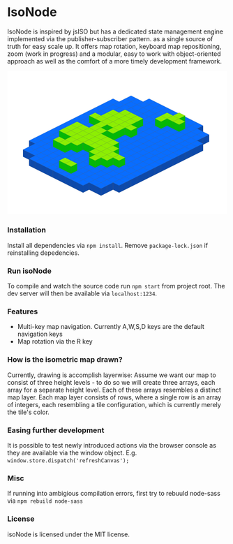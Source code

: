 # IsoNode
IsoNode is inspired by jsISO but has a dedicated state management engine implemented via the publisher-subscriber pattern. as a single source of truth for easy scale up. It offers map rotation, keyboard map repositioning, zoom (work in progress) and a modular, easy to work with object-oriented approach as well as the comfort of a more timely development framework.

![isoNode](https://github.com/gnzg/isoNode/blob/master/example.png?raw=true)

### Installation

Install all dependencies via `npm install`. Remove `package-lock.json` if reinstalling depedencies.

### Run isoNode

To compile and watch the source code run `npm start` from project root. The dev server will then be available via `localhost:1234`.

### Features

<ul>
<li>Multi-key map navigation. Currently A,W,S,D keys are the default navigation keys
</li>
<li>Map rotation via the R key
</li>
</ul>

### How is the isometric map drawn?
Currently, drawing is accomplish layerwise: Assume we want our map to consist of three height levels - to do so we will create three arrays, each array for a separate height level. Each of these arrays resembles a distinct map layer. Each map layer consists of rows, where a single row is an array of integers, each resembling a tile configuration, which is currently merely the tile's color.


### Easing further development

It is possible to test newly introduced actions via the browser console as they are available via the window object. E.g. `window.store.dispatch('refreshCanvas');` 

### Misc

If running into ambigious compilation errors, first try to rebuuld node-sass via `npm rebuild node-sass`

### License

isoNode is licensed under the MIT license.
